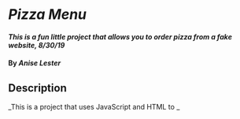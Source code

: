 # _Pizza Menu_

#### _This is a fun little project that allows you to order pizza from a fake website, 8/30/19_

#### By _**Anise Lester**_

## Description
_This is a project that uses JavaScript and HTML to _
